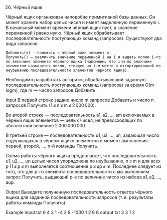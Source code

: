 26. Чёрный ящик

Чёрный ящик организован наподобие примитивной базы данных. Он может хранить набор целых чисел и имеет выделенную переменную i. В начальный момент времени чёрный ящик пуст, а значение переменной i равно нулю. Чёрный ящик обрабатывает последовательность поступающих команд (запросов). Существуют два вида запросов:

    Добавить(x) — положить в чёрный ящик элемент x;
    Получить() — увеличить значение переменной i на 1 и выдать копию i-го по величине элемента чёрного ящика (напомним, что i-м по величине элементом называется число, стоящее на i-м месте в отсортированной по неубыванию последовательности элементов чёрного ящика). 

Необходимо разработать алгоритм, обрабатывающий заданную последовательность поступающих команд (запросов) за время O(m ⋅ logm), где m — число запросов Добавить.

Input
В первой строке задано число m запросов Добавить и число n запросов Получить (1 ≤ n ≤ m ≤ 2 000 000).

Во второй строке — последовательность a1, a2, …, am включаемых в чёрный ящик элементов — целых чисел, не превосходящих по абсолютной величине 2 000 000 000.

В третьей строке — последовательность u1, u2, …, un, задающая число содержащихся в чёрном ящике элементов в момент выполнения первой, второй, …, n-й команды Получить.

Схема работы чёрного ящика предполагает, что последовательность u1, u2, …, un целых чисел упорядочена по неубыванию, n ≤ m и для всех p (1 ≤ p ≤ n) выполняется соотношение p ≤ up ≤ m. Последнее следует из того, что для p-го элемента последовательности u мы выполняем запрос Получить, выдающий p-е по величине число из набора a1, a2, …, aup.

Output
Выведите полученную последовательность ответов чёрного ящика для заданной последовательности запросов (т. е. результаты работы команды Получить).

Example
input.txt
6 4
3 1 -4 2 8 -1000
1 2 6 6
output.txt
 3 3 1 2
